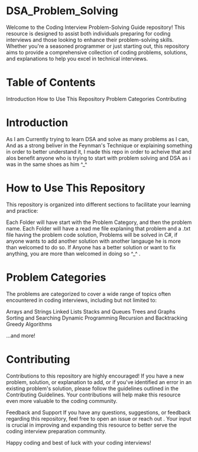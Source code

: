 # DSA_Problem_Solving

Welcome to the Coding Interview Problem-Solving Guide repository! This resource is designed to assist both individuals preparing for coding interviews and those looking to enhance their problem-solving skills. Whether you're a seasoned programmer or just starting out, this repository aims to provide a comprehensive collection of coding problems, solutions, and explanations to help you excel in technical interviews.

# Table of Contents
Introduction
How to Use This Repository
Problem Categories
Contributing

# Introduction
As I am Currently trying to learn DSA and solve as many problems as I can, And as a strong beliver in the Feynman's Technique or explaining something in order to better understand it, I made this repo in order to acheive that and alos benefit anyone who is trying to start with problem solving and DSA as i was in the same shoes as him ^_^ 

# How to Use This Repository
This repository is organized into different sections to facilitate your learning and practice:

Each Folder will have start with the Problem Category, and then the problem name.
Each Folder will have a read me file explaning that problem and a .txt file having the problem code solution,
Problems will be solved in C#, if anyone wants to add another solution with another langauge he is more than welcomed to do so.
If Anyone has a better solution or want to fix anything, you are more than welcomed in doing so ^_^ .

# Problem Categories
The problems are categorized to cover a wide range of topics often encountered in coding interviews, including but not limited to:

Arrays and Strings
Linked Lists
Stacks and Queues
Trees and Graphs
Sorting and Searching
Dynamic Programming
Recursion and Backtracking
Greedy Algorithms

…and more!

# Contributing
Contributions to this repository are highly encouraged! If you have a new problem, solution, or explanation to add, or if you've identified an error in an existing problem's solution, please follow the guidelines outlined in the Contributing Guidelines. Your contributions will help make this resource even more valuable to the coding community.

Feedback and Support
If you have any questions, suggestions, or feedback regarding this repository, feel free to open an issue or reach out . Your input is crucial in improving and expanding this resource to better serve the coding interview preparation community.

Happy coding and best of luck with your coding interviews!

